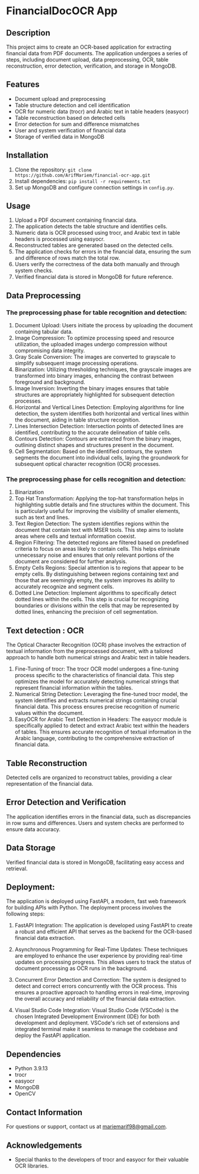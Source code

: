 # FinancialDocOCR App

## Description
This project aims to create an OCR-based application for extracting financial data from PDF documents. The application undergoes a series of steps, including document upload, data preprocessing, OCR, table reconstruction, error detection, verification, and storage in MongoDB.

## Features
- Document upload and preprocessing
- Table structure detection and cell identification
- OCR for numeric data (trocr) and Arabic text in table headers (easyocr)
- Table reconstruction based on detected cells
- Error detection for sum and difference mismatches
- User and system verification of financial data
- Storage of verified data in MongoDB

## Installation
1. Clone the repository: `git clone https://github.com/ArifMariem/financial-ocr-app.git`
2. Install dependencies: `pip install -r requirements.txt`
3. Set up MongoDB and configure connection settings in `config.py`.

## Usage
1. Upload a PDF document containing financial data.
2. The application detects the table structure and identifies cells.
3. Numeric data is OCR processed using trocr, and Arabic text in table headers is processed using easyocr.
4. Reconstructed tables are generated based on the detected cells.
5. The application checks for errors in the financial data, ensuring the sum and difference of rows match the total row.
6. Users verify the correctness of the data both manually and through system checks.
7. Verified financial data is stored in MongoDB for future reference.

## Data Preprocessing
### The preprocessing phase for table recognition and detection: 
1. Document Upload: Users initiate the process by uploading the document containing tabular data.
2. Image Compression: To optimize processing speed and resource utilization, the uploaded images undergo compression without compromising data integrity.
3. Gray Scale Conversion: The images are converted to grayscale to simplify subsequent image processing operations.
4. Binarization: Utilizing thresholding techniques, the grayscale images are transformed into binary images, enhancing the contrast between foreground and background.
5. Image Inversion: Inverting the binary images ensures that table structures are appropriately highlighted for subsequent detection processes.
6. Horizontal and Vertical Lines Detection: Employing algorithms for line detection, the system identifies both horizontal and vertical lines within the document, aiding in table structure recognition.
7. Lines Intersection Detection: Intersection points of detected lines are identified, contributing to the accurate delineation of table cells.
8. Contours Detection: Contours are extracted from the binary images, outlining distinct shapes and structures present in the document.
9. Cell Segmentation: Based on the identified contours, the system segments the document into individual cells, laying the groundwork for subsequent optical character recognition (OCR) processes.
### The preprocessing phase for cells recognition and detection:
1. Binarization
2. Top Hat Transformation: Applying the top-hat transformation helps in highlighting subtle details and fine structures within the document. This is particularly useful for improving the visibility of smaller elements, such as text and lines.
3. Text Region Detection: The system identifies regions within the document that contain text with MSER tools. This step aims to isolate areas where cells and textual information coexist.
4. Region Filtering: The detected regions are filtered based on predefined criteria to focus on areas likely to contain cells. This helps eliminate unnecessary noise and ensures that only relevant portions of the document are considered for further analysis.
5. Empty Cells Regions: Special attention is to regions that appear to be empty cells. By distinguishing between regions containing text and those that are seemingly empty, the system improves its ability to accurately recognize and segment cells.
6. Dotted Line Detection: Implement algorithms to specifically detect dotted lines within the cells. This step is crucial for recognizing boundaries or divisions within the cells that may be represented by dotted lines, enhancing the precision of cell segmentation.

## Text detection : OCR
The Optical Character Recognition (OCR) phase involves the extraction of textual information from the preprocessed document, with a tailored approach to handle both numerical strings and Arabic text in table headers.

1. Fine-Tuning of trocr: The trocr OCR model undergoes a fine-tuning process specific to the characteristics of financial data. This step optimizes the model for accurately detecting numerical strings that represent financial information within the tables.
2. Numerical String Detection: Leveraging the fine-tuned trocr model, the system identifies and extracts numerical strings containing crucial financial data. This process ensures precise recognition of numeric values within the document.
3. EasyOCR for Arabic Text Detection in Headers: The easyocr module is specifically applied to detect and extract Arabic text within the headers of tables. This ensures accurate recognition of textual information in the Arabic language, contributing to the comprehensive extraction of financial data.
## Table Reconstruction
Detected cells are organized to reconstruct tables, providing a clear representation of the financial data.

## Error Detection and Verification
The application identifies errors in the financial data, such as discrepancies in row sums and differences. Users and system checks are performed to ensure data accuracy.

## Data Storage
Verified financial data is stored in MongoDB, facilitating easy access and retrieval.
## Deployment:

The application is deployed using FastAPI, a modern, fast web framework for building APIs with Python. The deployment process involves the following steps:

1. FastAPI Integration: The application is developed using FastAPI to create a robust and efficient API that serves as the backend for the OCR-based financial data extraction.
2. Asynchronous Programming for Real-Time Updates: These techniques are employed to enhance the user experience by providing real-time updates on processing progress. This allows users to track the status of document processing as OCR runs in the background.

3. Concurrent Error Detection and Correction: The system is designed to detect and correct errors concurrently with the OCR process. This ensures a proactive approach to handling errors in real-time, improving the overall accuracy and reliability of the financial data extraction.

2. Visual Studio Code Integration: Visual Studio Code (VSCode) is the chosen Integrated Development Environment (IDE) for both development and deployment. VSCode's rich set of extensions and integrated terminal make it seamless to manage the codebase and deploy the FastAPI application.


## Dependencies
- Python 3.9.13
- trocr
- easyocr
- MongoDB
- OpenCV


## Contact Information
For questions or support, contact us at mariemarif98@gmail.com.

## Acknowledgements
- Special thanks to the developers of trocr and easyocr for their valuable OCR libraries.
